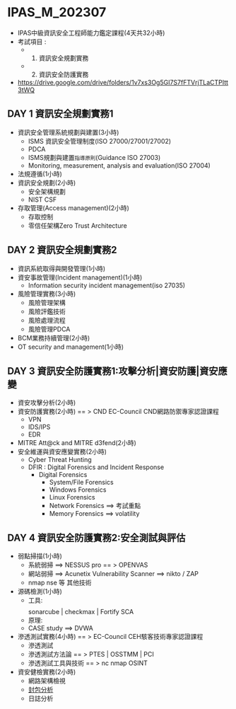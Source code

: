 # IPAS_M_202307
- IPAS中級資訊安全工程師能力鑑定課程(4天共32小時)
- 考試項目 :
  - 1. 資訊安全規劃實務 
  - 2. 資訊安全防護實務
- https://drive.google.com/drive/folders/1v7xs3Og5GI7S7fFTVrjTLaCTPItt3tWQ 
## DAY 1	資訊安全規劃實務1	
- 資訊安全管理系統規劃與建置(3小時)
  - ISMS 資訊安全管理制度(ISO 27000/27001/27002)
  - PDCA
  - ISMS規劃與建置`指導原則`(Guidance ISO 27003)
  - Monitoring, measurement, analysis and evaluation(ISO 27004)
- 法規遵循(1小時)
- 資訊安全規劃(2小時)
  - 安全架構規劃
  - NIST CSF
- 存取管理(Access management)(2小時)
  - 存取控制
  - 零信任架構Zero Trust Architecture
## DAY 2	資訊安全規劃實務2	
- 資訊系統取得與開發管理(1小時)
- 資安事故管理(Incident management)(1小時)
  - Information security incident management(iso 27035)
- 風險管理實務(3小時)
  - 風險管理架構
  - 風險評鑑技術
  - 風險處理流程
  - 風險管理PDCA
- BCM業務持續管理(2小時)
- OT security and management(1小時)
## DAY 3	資訊安全防護實務1:攻擊分析|資安防護|資安應變
- 資安攻擊分析(2小時)
- 資安防護實務(2小時)  == > CND EC-Council CND網路防禦專家認證課程
  - VPN
  - IDS/IPS
  - EDR 
- MITRE Att@ck and MITRE d3fend(2小時)
- 安全維運與資安應變實務(2小時)
  - Cyber Threat Hunting
  - DFIR : Digital Forensics and Incident Response
    - Digital Forensics  
      - System/File Forensics
      - Windows Forensics
      - Linux Forensics
      - Network Forensics ==> 考試重點
      - Memory Forensics  ==> volatility
## DAY 4	資訊安全防護實務2:安全測試與評估	
- 弱點掃描(1小時)  
  - 系統弱掃 ==> NESSUS pro == > OPENVAS
  - 網站弱掃 ==> Acunetix Vulnerability Scanner ==> nikto / ZAP
  - nmap nse 等 其他技術
- 源碼檢測(1小時)
  - 工具: $$$$  sonarcube | checkmax | Fortify SCA
  - 原理:
  - CASE study ==> DVWA    
- 滲透測試實務(4小時)  == > EC-Council CEH駭客技術專家認證課程
  - 滲透測試
  - 滲透測試方法論 == > PTES | OSSTMM | PCI
  - 滲透測試工具與技術 == > nc  nmap OSINT
- 資安健檢實務(2小時)
  - 網路架構檢視
  - [封包分析](./packetanalysis.md)
  - 日誌分析
